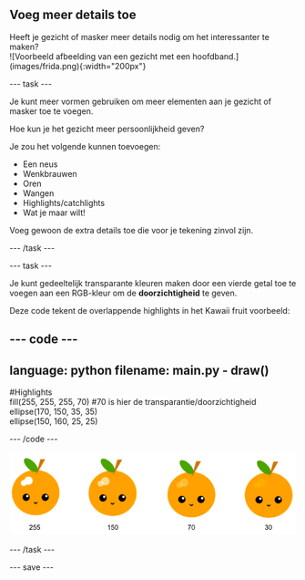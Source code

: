 ## Voeg meer details toe

<div style="display: flex; flex-wrap: wrap">
<div style="flex-basis: 200px; flex-grow: 1; margin-right: 15px;">
Heeft je gezicht of masker meer details nodig om het interessanter te maken? 
</div>
<div>
![Voorbeeld afbeelding van een gezicht met een hoofdband.](images/frida.png){:width="200px"}
</div>
</div>

--- task ---

Je kunt meer vormen gebruiken om meer elementen aan je gezicht of masker toe te voegen.

Hoe kun je het gezicht meer persoonlijkheid geven?

Je zou het volgende kunnen toevoegen:

+ Een neus
+ Wenkbrauwen
+ Oren
+ Wangen
+ Highlights/catchlights
+ Wat je maar wilt!

Voeg gewoon de extra details toe die voor je tekening zinvol zijn.

--- /task ---

--- task ---

Je kunt gedeeltelijk transparante kleuren maken door een vierde getal toe te voegen aan een RGB-kleur om de **doorzichtigheid** te geven.

Deze code tekent de overlappende highlights in het Kawaii fruit voorbeeld:

--- code ---
---
language: python
filename: main.py - draw()
---

  #Highlights    
  fill(255, 255, 255, 70) #70 is hier de transparantie/doorzichtigheid    
  ellipse(170, 150, 35, 35)   
  ellipse(150, 160, 25, 25)

--- /code ---

![Kawaii fruit afbeelding met highlights bij verschillende doorzichtigheiden: 30, 70, 150, 255. De lagere waarde, 30, is meer doorzichtig en 255 is minder doorzichtig.](images/opacity.png)

--- /task ---

--- save ---
